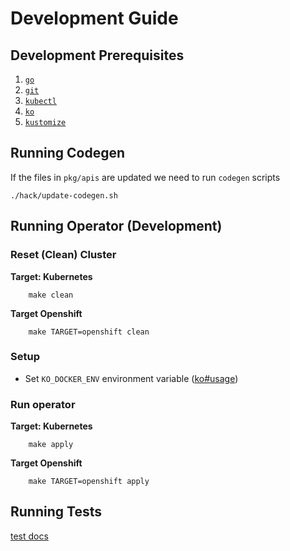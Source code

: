 # Development Guide

## Development Prerequisites
1. [`go`](https://golang.org/doc/install)
1. [`git`](https://help.github.com/articles/set-up-git/)
1. [`kubectl`](https://kubernetes.io/docs/tasks/tools/install-kubectl/)
1. [`ko`](https://github.com/google/ko)
1. [`kustomize`](https://github.com/kubernetes-sigs/kustomize)


## Running Codegen

If the files in `pkg/apis` are updated we need to run `codegen` scripts

```shell script
./hack/update-codegen.sh
```

## Running Operator (Development)

### Reset (Clean) Cluster

**Target: Kubernetes**
```shell script
    make clean
```

**Target Openshift**
```shell script
    make TARGET=openshift clean
```

### Setup
- Set `KO_DOCKER_ENV` environment variable ([ko#usage](https://github.com/google/ko#usage))

### Run operator

**Target: Kubernetes**
```shell script
    make apply
```

**Target Openshift**
```shell script
    make TARGET=openshift apply
```

## Running Tests

[test docs](../test/README.md)
